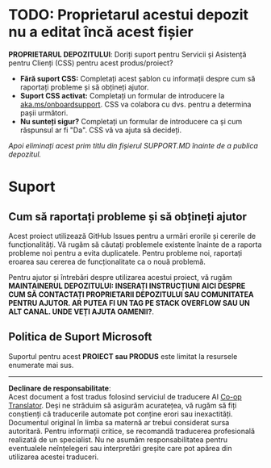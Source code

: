 <!--
CO_OP_TRANSLATOR_METADATA:
{
  "original_hash": "b7244261ee19497082edf33bcce64717",
  "translation_date": "2025-09-30T06:40:15+00:00",
  "source_file": "SUPPORT.md",
  "language_code": "ro"
}
-->
# TODO: Proprietarul acestui depozit nu a editat încă acest fișier

**PROPRIETARUL DEPOZITULUI**: Doriți suport pentru Servicii și Asistență pentru Clienți (CSS) pentru acest produs/proiect?

- **Fără suport CSS:** Completați acest șablon cu informații despre cum să raportați probleme și să obțineți ajutor.
- **Suport CSS activat:** Completați un formular de introducere la [aka.ms/onboardsupport](https://aka.ms/onboardsupport). CSS va colabora cu dvs. pentru a determina pașii următori.
- **Nu sunteți sigur?** Completați un formular de introducere ca și cum răspunsul ar fi "Da". CSS vă va ajuta să decideți.

*Apoi eliminați acest prim titlu din fișierul SUPPORT.MD înainte de a publica depozitul.*

# Suport

## Cum să raportați probleme și să obțineți ajutor  

Acest proiect utilizează GitHub Issues pentru a urmări erorile și cererile de funcționalități. Vă rugăm să căutați problemele existente înainte de a raporta probleme noi pentru a evita duplicatele. Pentru probleme noi, raportați eroarea sau cererea de funcționalitate ca o nouă problemă.

Pentru ajutor și întrebări despre utilizarea acestui proiect, vă rugăm **MAINTAINERUL DEPOZITULUI: INSERAȚI INSTRUCȚIUNI AICI 
DESPRE CUM SĂ CONTACTAȚI PROPRIETARII DEPOZITULUI SAU COMUNITATEA PENTRU AJUTOR. AR PUTEA FI UN TAG PE STACK OVERFLOW SAU UN ALT
CANAL. UNDE VEȚI AJUTA OAMENII?**.

## Politica de Suport Microsoft  

Suportul pentru acest **PROIECT sau PRODUS** este limitat la resursele enumerate mai sus.

---

**Declinare de responsabilitate**:  
Acest document a fost tradus folosind serviciul de traducere AI [Co-op Translator](https://github.com/Azure/co-op-translator). Deși ne străduim să asigurăm acuratețea, vă rugăm să fiți conștienți că traducerile automate pot conține erori sau inexactități. Documentul original în limba sa maternă ar trebui considerat sursa autoritară. Pentru informații critice, se recomandă traducerea profesională realizată de un specialist. Nu ne asumăm responsabilitatea pentru eventualele neînțelegeri sau interpretări greșite care pot apărea din utilizarea acestei traduceri.